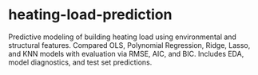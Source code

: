 # heating-load-prediction
Predictive modeling of building heating load using environmental and structural features. Compared OLS, Polynomial Regression, Ridge, Lasso, and KNN models with evaluation via RMSE, AIC, and BIC. Includes EDA, model diagnostics, and test set predictions.
